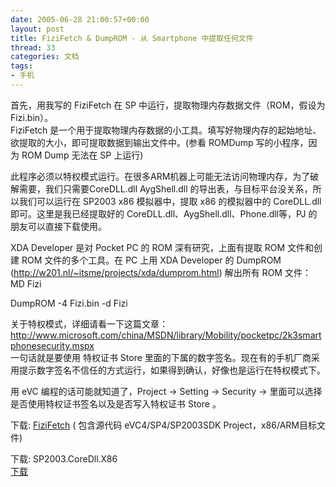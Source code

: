```yaml
---
date: 2005-06-28 21:00:57+00:00
layout: post
title: FiziFetch & DumpROM - 从 Smartphone 中提取任何文件
thread: 33
categories: 文档
tags:
- 手机
---
```


首先，用我写的 FiziFetch 在 SP 中运行，提取物理内存数据文件（ROM，假设为 Fizi.bin）。  
FiziFetch 是一个用于提取物理内存数据的小工具。填写好物理内存的起始地址、欲提取的大小，即可提取数据到输出文件中。(参看 ROMDump 写的小程序，因为 ROM Dump 无法在 SP 上运行)  
  
此程序必须以特权模式运行。在很多ARM机器上可能无法访问物理内存，为了破解需要，我们只需要CoreDLL.dll AygShell.dll 的导出表，与目标平台没关系，所以我们可以运行在 SP2003 x86 模拟器中，提取 x86 的模拟器中的 CoreDLL.dll 即可。这里是我已经提取好的 CoreDLL.dll、AygShell.dll、Phone.dll等，PJ 的朋友可以直接下载使用。  
  
XDA Developer 是对 Pocket PC 的 ROM 深有研究，上面有提取 ROM 文件和创建 ROM 文件的多个工具。在 PC 上用 XDA Developer 的 DumpROM (http://w201.nl/~itsme/projects/xda/dumprom.html) 解出所有 ROM 文件：   
MD Fizi  
  
DumpROM -4 Fizi.bin -d Fizi  
  
关于特权模式，详细请看一下这篇文章：http://www.microsoft.com/china/MSDN/library/Mobility/pocketpc/2k3smartphonesecurity.mspx  
一句话就是要使用 特权证书 Store 里面的下属的数字签名。现在有的手机厂商采用提示数字签名不信任的方式运行，如果得到确认，好像也是运行在特权模式下。  
  
用 eVC 编程的话可能就知道了，Project -> Setting -> Security -> 里面可以选择是否使用特权证书签名以及是否写入特权证书 Store 。  
  
下载: [FiziFetch](/assets/FiziFetch.rar) ( 包含源代码 eVC4/SP4/SP2003SDK Project，x86/ARM目标文件)  
  
下载: SP2003.CoreDll.X86   
[下载](/assets/SP2003.CoreDLL.X86.rar) 
